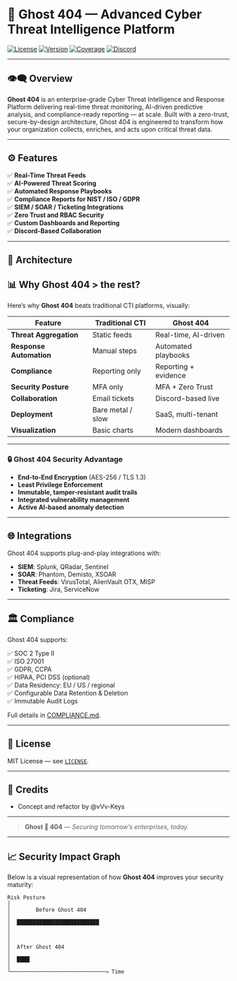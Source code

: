 # 👻 Ghost 404 — Advanced Cyber Threat Intelligence Platform


[![License](https://img.shields.io/badge/license-MIT-green)](LICENSE)
[![Version](https://img.shields.io/badge/version-3.0.0-blue)](#)
[![Coverage](https://img.shields.io/codecov/c/github/ghostsec-org/ghost-404?label=coverage)](https://codecov.io/gh/ghostsec-org/ghost-404)
[![Discord](https://img.shields.io/discord/123456789012345678?label=discord&logo=discord)](https://discord.gg/75mDE7vs)

---

## 👁️‍🗨️ Overview

**Ghost 404** is an enterprise-grade Cyber Threat Intelligence and Response Platform delivering real-time threat monitoring, AI-driven predictive analysis, and compliance-ready reporting — at scale. Built with a zero-trust, secure-by-design architecture, Ghost 404 is engineered to transform how your organization collects, enriches, and acts upon critical threat data.

---

## ⚙️ Features

✅ **Real-Time Threat Feeds**  
✅ **AI-Powered Threat Scoring**  
✅ **Automated Response Playbooks**  
✅ **Compliance Reports for NIST / ISO / GDPR**  
✅ **SIEM / SOAR / Ticketing Integrations**  
✅ **Zero Trust and RBAC Security**  
✅ **Custom Dashboards and Reporting**  
✅ **Discord-Based Collaboration**

---

## 🧩 Architecture

## 📊 Why Ghost 404 > the rest?

Here’s why **Ghost 404** beats traditional CTI platforms, visually:

| Feature                    | Traditional CTI   | **Ghost 404**      |
|----------------------------|-------------------|--------------------|
| **Threat Aggregation**     | Static feeds      | Real-time, AI-driven|
| **Response Automation**    | Manual steps      | Automated playbooks |
| **Compliance**             | Reporting only    | Reporting + evidence |
| **Security Posture**       | MFA only          | MFA + Zero Trust   |
| **Collaboration**          | Email tickets     | Discord-based live |
| **Deployment**             | Bare metal / slow | SaaS, multi-tenant |
| **Visualization**          | Basic charts      | Modern dashboards  |

---

### 🔒 Ghost 404 Security Advantage

- **End-to-End Encryption** (AES-256 / TLS 1.3)  
- **Least Privilege Enforcement**  
- **Immutable, tamper-resistant audit trails**  
- **Integrated vulnerability management**  
- **Active AI-based anomaly detection**

---

## 🌐 Integrations

Ghost 404 supports plug-and-play integrations with:

- **SIEM**: Splunk, QRadar, Sentinel
- **SOAR**: Phantom, Demisto, XSOAR
- **Threat Feeds**: VirusTotal, AlienVault OTX, MISP
- **Ticketing**: Jira, ServiceNow

---

## 🏛️ Compliance

Ghost 404 supports:

✅ SOC 2 Type II  
✅ ISO 27001  
✅ GDPR, CCPA  
✅ HIPAA, PCI DSS (optional)  
✅ Data Residency: EU / US / regional  
✅ Configurable Data Retention & Deletion  
✅ Immutable Audit Logs  

Full details in [COMPLIANCE.md](./COMPLIANCE.md).

---

## 📄 License

MIT License — see [`LICENSE`](LICENSE).

---

## 🌟 Credits

- Concept and refactor by @vVv-Keys

---

> **Ghost 👻 404** — *Securing tomorrow’s enterprises, today.*

---

## 📈 Security Impact Graph

Below is a visual representation of how **Ghost 404** improves your security maturity:  

```plaintext
Risk Posture
│
│        Before Ghost 404
│
│  ██████████████████████████
│
│
│
│  After Ghost 404
│
│  ████
│
└──────────────────────────────→ Time


